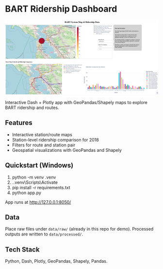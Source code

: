﻿# BART Ridership Dashboard

![App Screenshot](assets/screenshot.PNG)

Interactive Dash + Plotly app with GeoPandas/Shapely maps to explore BART ridership and routes.

## Features
- Interactive station/route maps
- Station-level ridership comparison for 2018
- Filters for route and station pair
- Geospatial visualizations with GeoPandas and Shapely

## Quickstart (Windows)
1. python -m venv .venv
2. .\.venv\Scripts\Activate
3. pip install -r requirements.txt
4. python app.py

App runs at http://127.0.0.1:8050/

## Data
Place raw files under `data/raw/` (already in this repo for demo). Processed outputs are written to `data/processed/`.

## Tech Stack
Python, Dash, Plotly, GeoPandas, Shapely, Pandas.


